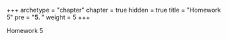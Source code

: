 +++
archetype = "chapter"
chapter = true
hidden = true
title = "Homework 5"
pre = "<b>5. </b>"
weight = 5
+++

Homework 5